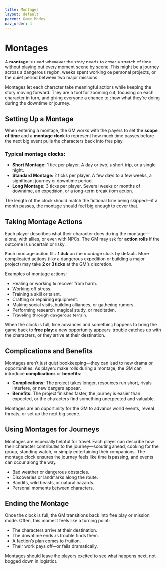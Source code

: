 ```yaml
---
title: Montages
layout: default
parent: Game Modes
nav_order: 4
---
```

# Montages

A **montage** is used whenever the story needs to cover a stretch of time without playing out every moment scene by scene. This might be a journey across a dangerous region, weeks spent working on personal projects, or the quiet period between two major missions.

Montages let each character take meaningful actions while keeping the story moving forward. They are a tool for zooming out, focusing on each character in turn, and giving everyone a chance to show what they’re doing during the downtime or journey.

## Setting Up a Montage

When entering a montage, the GM works with the players to set the **scope of time** and a **montage clock** to represent how much time passes before the next big event pulls the characters back into free play.

### Typical montage clocks:

- **Short Montage:** 1 tick per player. A day or two, a short trip, or a single night.
- **Standard Montage:** 2 ticks per player. A few days to a few weeks, a significant journey or downtime period.
- **Long Montage:** 3 ticks per player. Several weeks or months of downtime, an expedition, or a long-term break from action.

The length of the clock should match the fictional time being skipped—if a month passes, the montage should feel big enough to cover that.

## Taking Montage Actions

Each player describes what their character does during the montage—alone, with allies, or even with NPCs. The GM may ask for **action rolls** if the outcome is uncertain or risky.

Each montage action fills **1 tick** on the montage clock by default. More complicated actions (like a dangerous expedition or building a major project) may take **2 or 3 ticks** at the GM’s discretion.

Examples of montage actions:

- Healing or working to recover from harm.
- Working off stress.
- Training a skill or talent.
- Crafting or repairing equipment.
- Making social visits, building alliances, or gathering rumors.
- Performing research, magical study, or meditation.
- Traveling through dangerous terrain.

When the clock is full, time advances and something happens to bring the game back to **free play**: a new opportunity appears, trouble catches up with the characters, or they arrive at their destination.

## Complications and Benefits

Montages aren’t just quiet bookkeeping—they can lead to new drama or opportunities. As players make rolls during a montage, the GM can introduce **complications** or **benefits**:

- **Complications:** The project takes longer, resources run short, rivals interfere, or new dangers appear.
- **Benefits:** The project finishes faster, the journey is easier than expected, or the characters find something unexpected and valuable.

Montages are an opportunity for the GM to advance world events, reveal threats, or set up the next big scene.

## Using Montages for Journeys

Montages are especially helpful for travel. Each player can describe how their character contributes to the journey—scouting ahead, cooking for the group, standing watch, or simply entertaining their companions. The montage clock ensures the journey feels like time is passing, and events can occur along the way:

- Bad weather or dangerous obstacles.
- Discoveries or landmarks along the route.
- Bandits, wild beasts, or natural hazards.
- Personal moments between characters.

## Ending the Montage

Once the clock is full, the GM transitions back into free play or mission mode. Often, this moment feels like a turning point:

- The characters arrive at their destination.
- The downtime ends as trouble finds them.
- A faction’s plan comes to fruition.
- Their work pays off—or fails dramatically.

Montages should leave the players excited to see what happens next, not bogged down in logistics.